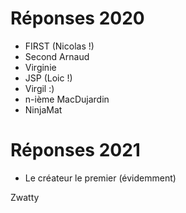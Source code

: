 
# Réponses 2020
- FIRST (Nicolas !)
- Second Arnaud
- Virginie
- JSP (Loic !)
- Virgil :)
- n-ième MacDujardin
- NinjaMat

# Réponses 2021
- Le créateur le premier (évidemment)


Zwatty
